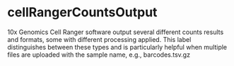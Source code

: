 # cellRangerCountsOutput
10x Genomics Cell Ranger software output several different counts results and formats, some with different processing applied. This label distinguishes between these types and is particularly helpful when multiple files are uploaded with the sample name, e.g., barcodes.tsv.gz
